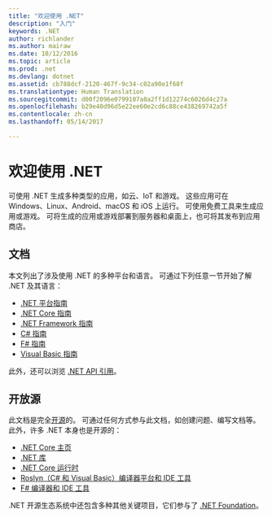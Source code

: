 ```yaml
---
title: "欢迎使用 .NET"
description: "入门"
keywords: .NET
author: richlander
ms.author: mairaw
ms.date: 10/12/2016
ms.topic: article
ms.prod: .net
ms.devlang: dotnet
ms.assetid: cb788dcf-2120-467f-9c34-c02a90e1f68f
ms.translationtype: Human Translation
ms.sourcegitcommit: d00f2096e0799107a8a2ff1d12274c6026d4c27a
ms.openlocfilehash: b29e40d96d5e22ee60e2cd6c88ce438269742a5f
ms.contentlocale: zh-cn
ms.lasthandoff: 05/14/2017

---
```


# <a name="welcome-to-net"></a>欢迎使用 .NET

可使用 .NET 生成多种类型的应用，如云、IoT 和游戏。 这些应用可在 Windows、Linux、Android、macOS 和 iOS 上运行。 可使用免费工具来生成应用或游戏。 可将生成的应用或游戏部署到服务器和桌面上，也可将其发布到应用商店。

## <a name="documentation"></a>文档

本文列出了涉及使用 .NET 的多种平台和语言。  可通过下列任意一节开始了解 .NET 及其语言：

- [.NET 平台指南](standard/index.md)
- [.NET Core 指南](core/index.md)
- [.NET Framework 指南](framework/index.md)
- [C# 指南](csharp/index.md)
- [F# 指南](fsharp/index.md)
- [Visual Basic 指南](visual-basic/index.md)

此外，还可以浏览 [.NET API 引用](https://docs.microsoft.com/dotnet/api)。

## <a name="open-source"></a>开放源

此文档是完全[开源](https://github.com/dotnet/docs)的。  可通过任何方式参与此文档，如创建问题、编写文档等。  此外，许多 .NET 本身也是开源的：

- [.NET Core 主页](https://github.com/dotnet/core)
- [.NET 库](https://github.com/dotnet/corefx)
- [.NET Core 运行时](https://github.com/dotnet/coreclr)
- [Roslyn（C# 和 Visual Basic）编译器平台和 IDE 工具](https://github.com/dotnet/roslyn)
- [F# 编译器和 IDE 工具](https://github.com/microsoft/visualfsharp)

.NET 开源生态系统中还包含多种其他关键项目，它们参与了 [.NET Foundation](http://dotnetfoundation.org)。
